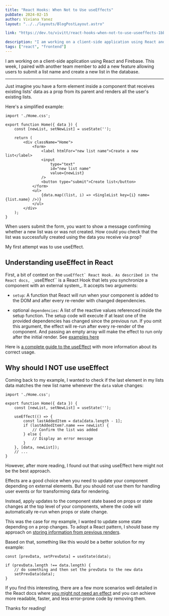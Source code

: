 ```yaml
---
title: "React Hooks: When Not to Use useEffects"
pubDate: 2024-02-15
author: Viviana Yanez
layout: "../../layouts/BlogPostLayout.astro"

link: "https://dev.to/vivitt/react-hooks-when-not-to-use-useeffects-1bbb"

description: "I am working on a client-side application using React and Firebase. This week, I paired with another team member to add a new feature allowing users to submit a list name and create a new list in the database."
tags: ["react", "frontend"]
---
```


I am working on a client-side application using React and Firebase. This week, I paired with another team member to add a new feature allowing users to submit a list name and create a new list in the database.

---

Just imagine you have a form element inside a component that receives existing lists' data as a prop from its parent and renders all the user's existing lists.

Here's a simplified example:

    import './Home.css';

    export function Home({ data }) {
        const [newList, setNewList] = useState('');

        return (
            <div className="Home">
                <form>
                    <label htmlFor="new list name">Create a new list</label>
                    <input
                        type="text"
                        id="new list name"
                        value={newList}
                    />
                    <button type="submit">Create list</button>
                </form>
                <ul>
                    {data.map((list, i) => <SingleList key={i} name={list.name} />)}
                </ul>
            </div>
        );
    }

When users submit the form, you want to show a message confirming whether a new list was or was not created. How could you check that the list was successfully created using the data you receive via prop?

My first attempt was to use useEffect.

## Understanding useEffect in React

First, a bit of context on the ``useEffect` React Hook. As described in the React docs, _``useEffect`` is a React Hook that lets you synchronize a component with an external system\_. It accepts two arguments:

- `setup`: A function that React will run when your component is added to the DOM and after every re-render with changed dependencies.

- optional `dependencies`: A list of the reactive values referenced inside the setup function. The setup code will execute if at least one of the provided dependencies has changed since the previous run. If you omit this argument, the effect will re-run after every re-render of the component. And passing an empty array will make the effect to run only after the initial render. See [examples here](https://react.dev/reference/react/useEffect#examples-dependencies)

Here is [a complete guide to the useEffect](https://blog.logrocket.com/useeffect-react-hook-complete-guide/) with more information about its correct usage.

## Why should I NOT use useEffect

Coming back to my example, I wanted to check if the last element in my lists data matches the new list name whenever the `data` value changes:

    import './Home.css';

    export function Home({ data }) {
        const [newList, setNewList] = useState('');

        useEffect(() => {
            const lastAddedItem = data[data.length - 1];
            if (lastAddedItem?.name === newList) {
                // Confirm the list was added
            } else {
                // Display an error message
            }
        }, [data, newList]);
        // ...
    }

However, after more reading, I found out that using useEffect here might not be the best approach.

Effects are a good choice when you need to update your component depending on external elements. But you should not use them for handling user events or for transforming data for rendering.

Instead, apply updates to the component state based on props or state changes at the top level of your components, where the code will automatically re-run when props or state change.

This was the case for my example, I wanted to update some state depending on a prop changes. To adopt a React pattern, I should base my approach on [storing information from previous renders](https://react.dev/reference/react/useState#storing-information-from-previous-renders).

Based on that, something like this would be a better solution for my example:

    const [prevData, setPrevData] = useState(data);

    if (prevData.length !== data.length) {
        // do something and then set the prevData to the new data
        setPrevData(data);
    }

If you find this interesting, there are a few more scenarios well detailed in the React docs where [you might not need an effect](https://react.dev/learn/you-might-not-need-an-effect) and you can achieve more readable, faster, and less error-prone code by removing them.

Thanks for reading!
